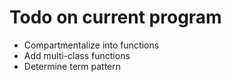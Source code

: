 # Todo on current program

- Compartmentalize into functions
- Add multi-class functions
- Determine term pattern
